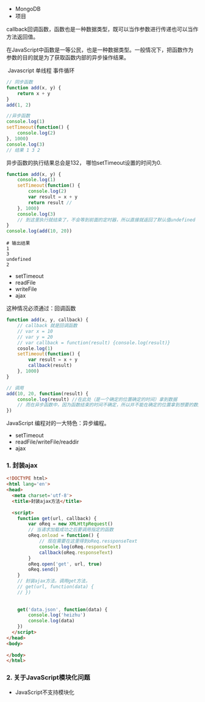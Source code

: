 - MongoDB
- 项目



​	callback回调函数，函数也是一种数据类型，既可以当作参数进行传递也可以当作方法返回值。

​	在JavaScript中函数是一等公民，也是一种数据类型。一般情况下，把函数作为参数的目的就是为了获取函数内部的异步操作结果。

​	Javascript 单线程 事件循环

```javascript
// 同步函数
function add(x, y) {
    return x + y
}
add(1, 2)

//异步函数
console.log(1)
setTimeout(function() {
    console.log(2)
}, 1000)
console.log(3)
// 结果 1 3 2
```

异步函数的执行结果总会是132， 哪怕setTimeout设置的时间为0.

```javascript
function add(x, y) {
    console.log(1)
    setTimeout(function() {
        console.log(2)
        var result = x + y
        return result //
    }, 1000)
    console.log(3)
    // 到这里执行就结束了，不会等到前面的定时器，所以直接就返回了默认值undefined
}
console.log(add(10, 20))
```

```shell
# 输出结果
1
3
undefined
2

```

- setTimeout
- readFile
- writeFile
- ajax

这种情况必须通过：回调函数

```javascript
function add(x, y, callback) {
    // callback 就是回调函数
    // var x = 10
    // var y = 20
    // var callback = function(result) {console.log(result)}
    cosole.log(1)
    setTimeout(function() {
        var result = x + y
        callback(result)
    }, 1000)
}

// 调用
add(10, 20, function(result) {
    console.log(result) //在此处（是一个确定的位置确定的时间）拿到数据
    // 而在异步函数中，因为函数结束的时间不确定，所以并不能在确定的位置拿到想要的数据
})
```

JavaScript 编程对的一大特色：异步编程。

- setTimeout
- readFile/writeFile/readdir
- ajax

### 1. 封装ajax

```html
<!DOCTYPE html>
<html lang='en'>
<head>
  <meta charset='utf-8'>
  <title>封装ajax方法</title>
  
  <script>
    function get(url, callback) {
        var oReq = new XMLHttpRequest()
        // 当请求加载成功之后要调用指定的函数
        oReq.onload = function() {
            // 现在需要在这里得到oReq.ressponseText
            console.log(oReq.responseText)
            callback(oReq.responseText)
        }
        oReq.open('get', url, true)
        oReq.send()
    }
    // 封装ajax方法，调用get方法，
    // get(url, function(data) {
    // })
    
    
    get('data.json', function(data) {
        console.log('heizhu')
        console.log(data)
    })
  </script>
</head>
<body>
 
</body>
</html>
```

### 2. 关于JavaScript模块化问题

- JavaScript不支持模块化

